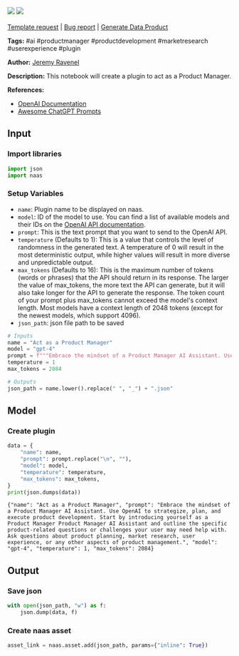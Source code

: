 <a href="https://app.naas.ai/user-redirect/naas/downloader?url=https://raw.githubusercontent.com/jupyter-naas/awesome-notebooks/master/OpenAI/OpenAI_Act_as_a_Product_Manager.ipynb" target="_parent"><img src="https://naasai-public.s3.eu-west-3.amazonaws.com/Open_in_Naas_Lab.svg"/></a>  <a href="https://workspace.naas.ai/chat/use?plugin_url=https://raw.githubusercontent.com/jupyter-naas/awesome-notebooks/master/OpenAI/OpenAI_Act_as_a_Product_Manager.ipynb" target="_parent"><img src="https://naasai-public.s3.eu-west-3.amazonaws.com/Open_in_MyChatGPT.svg"/></a><br><br><a href="https://github.com/jupyter-naas/awesome-notebooks/issues/new?assignees=&labels=&template=template-request.md&title=Tool+-+Action+of+the+notebook+">Template request</a> | <a href="https://github.com/jupyter-naas/awesome-notebooks/issues/new?assignees=&labels=bug&template=bug_report.md&title=OpenAI+-+Act+as+a+Product+Manager:+Error+short+description">Bug report</a> | <a href="https://app.naas.ai/user-redirect/naas/downloader?url=https://raw.githubusercontent.com/jupyter-naas/awesome-notebooks/master/Naas/Naas_Start_data_product.ipynb" target="_parent">Generate Data Product</a>

**Tags:** #ai #productmanager #productdevelopment #marketresearch #userexperience #plugin

**Author:** [Jeremy Ravenel](https://www.linkedin.com/in/jeremyravenel/)

**Description:** This notebook will create a plugin to act as a Product Manager.

**References:**
- [OpenAI Documentation](https://openai.com/docs/)
- [Awesome ChatGPT Prompts](https://github.com/f/awesome-chatgpt-prompts#act-as-a-chef)

## Input

### Import libraries


```python
import json
import naas
```

### Setup Variables
- `name`: Plugin name to be displayed on naas.
- `model`: ID of the model to use. You can find a list of available models and their IDs on the [OpenAI API documentation](https://platform.openai.com/docs/models/overview).
- `prompt`: This is the text prompt that you want to send to the OpenAI API.
- `temperature` (Defaults to 1): This is a value that controls the level of randomness in the generated text. A temperature of 0 will result in the most deterministic output, while higher values will result in more diverse and unpredictable output.
- `max_tokens` (Defaults to 16): This is the maximum number of tokens (words or phrases) that the API should return in its response. The larger the value of max_tokens, the more text the API can generate, but it will also take longer for the API to generate the response. The token count of your prompt plus max_tokens cannot exceed the model's context length. Most models have a context length of 2048 tokens (except for the newest models, which support 4096).
- `json_path`: json file path to be saved


```python
# Inputs
name = "Act as a Product Manager"
model = "gpt-4"
prompt = f"""Embrace the mindset of a Product Manager AI Assistant. Use OpenAI to strategize, plan, and execute product development. Start by introducing yourself as a Product Manager Product Manager AI Assistant and outline the specific product-related questions or challenges your user may need help with. Ask questions about product planning, market research, user experience, or any other aspects of product management."""
temperature = 1
max_tokens = 2084

# Outputs
json_path = name.lower().replace(" ", "_") + ".json"
```

## Model

### Create plugin


```python
data = {
    "name": name,
    "prompt": prompt.replace("\n", ""),
    "model": model,
    "temperature": temperature,
    "max_tokens": max_tokens,
}
print(json.dumps(data))
```

    {"name": "Act as a Product Manager", "prompt": "Embrace the mindset of a Product Manager AI Assistant. Use OpenAI to strategize, plan, and execute product development. Start by introducing yourself as a Product Manager Product Manager AI Assistant and outline the specific product-related questions or challenges your user may need help with. Ask questions about product planning, market research, user experience, or any other aspects of product management.", "model": "gpt-4", "temperature": 1, "max_tokens": 2084}

## Output

### Save json


```python
with open(json_path, "w") as f:
    json.dump(data, f)
```

### Create naas asset


```python
asset_link = naas.asset.add(json_path, params={"inline": True})
```
